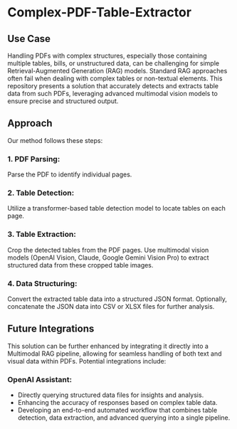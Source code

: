 # Complex-PDF-Table-Extractor

## Use Case
Handling PDFs with complex structures, especially those containing multiple tables, bills, or unstructured data, can be challenging for simple Retrieval-Augmented Generation (RAG) models. Standard RAG approaches often fail when dealing with complex tables or non-textual elements. This repository presents a solution that accurately detects and extracts table data from such PDFs, leveraging advanced multimodal vision models to ensure precise and structured output.

## Approach
  Our method follows these steps:

  ### 1. PDF Parsing:
  
  Parse the PDF to identify individual pages.
  ### 2. Table Detection:
  
  Utilize a transformer-based table detection model to locate tables on each page.
  ### 3. Table Extraction:
  
  Crop the detected tables from the PDF pages.
  Use multimodal vision models (OpenAI Vision, Claude, Google Gemini Vision Pro) to extract structured data from these cropped table images.
  ### 4. Data Structuring:
  
  Convert the extracted table data into a structured JSON format.
  Optionally, concatenate the JSON data into CSV or XLSX files for further analysis.
  
## Future Integrations
This solution can be further enhanced by integrating it directly into a Multimodal RAG pipeline, allowing for seamless handling of both text and visual data within PDFs. Potential integrations include:

### OpenAI Assistant:

- Directly querying structured data files for insights and analysis.
- Enhancing the accuracy of responses based on complex table data.
- Developing an end-to-end automated workflow that combines table detection, data extraction, and advanced querying into a single pipeline.
